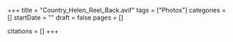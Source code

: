 +++
title = "Country_Helen_Reel_Back.avif"
tags = ["Photos"]
categories = []
startDate = ""
draft = false
pages = []

citations = []
+++
